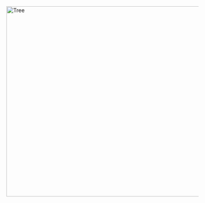 
<img width="1002" height="501" alt="Tree" src="https://github.com/user-attachments/assets/ae255b3f-c83d-476c-8c90-88e53cb045f9" />
